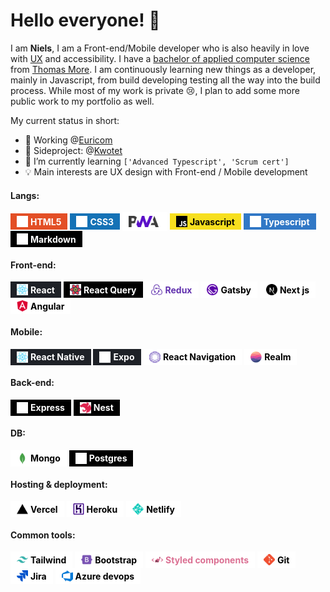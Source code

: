# Hello everyone! 👋

I am **Niels**, I am a Front-end/Mobile developer who is also heavily in love with [UX](https://en.wikipedia.org/wiki/User_experience) and accessibility. I have a [bachelor of applied computer science](https://www.thomasmore.be/opleidingen/professionele-bachelor/toegepaste-informatica) from [Thomas More](https://www.thomasmore.be/). I am continuously learning new things as a developer, mainly in Javascript, from build developing testing all the way into the build process. While most of my work is private 😢, I plan to add some more public work to my portfolio as well.

My current status in short:

- 🧳 Working @[Euricom](euri.com)
- 🎉 Sideproject: @[Kwotet](kwotet.com)
- 🌱 I’m currently learning `['Advanced Typescript', 'Scrum cert']`
- 💡 Main interests are UX design with Front-end / Mobile development

#### **Langs:**
<!-- HTML5 -->
<span style="background-color:#E34F26; color:white; padding: 4px 10px; font-weight:bold; display:inline-grid; grid-gap: 4px; grid-template-columns: auto auto; grid-template-rows: auto; align-items:center;">
  <img src="assets/icons/html5.svg" height="18"/>
  HTML5
</span>

<!-- CSS3 -->
<span style="background-color:#1572B6; color:white; padding: 4px 10px; font-weight:bold; display:inline-grid; grid-gap: 4px; grid-template-columns: auto auto; grid-template-rows: auto; align-items:center;">
  <img src="assets/icons/css3.svg" height="18"/>
  CSS3
</span>

<!-- PWA -->
<span style="background-color:white; color:black; padding: 4px 10px; font-weight:bold; display:inline-grid; grid-gap: 4px; grid-template-columns: auto auto; grid-template-rows: auto; align-items:center; height: 22px">
  <img src="assets/icons/pwa.svg" height="18"/>
</span>

<!-- JS -->
<span style="background-color:#F7DF1E; color:black; padding: 4px 10px; font-weight:bold; display:inline-grid; grid-gap: 4px; grid-template-columns: auto auto; grid-template-rows: auto; align-items:center;">
  <img src="assets/icons/javascript.svg" height="18"/>
  Javascript
</span>

<!-- TS -->
<span style="background-color:#3178C6; color:white; padding: 4px 10px; font-weight:bold; display:inline-grid; grid-gap: 4px; grid-template-columns: auto auto; grid-template-rows: auto; align-items:center;">
  <img src="assets/icons/typescript.svg" height="18"/>
  Typescript
</span>

<!-- Markdown -->
<span style="background-color:#000; color:white; padding: 4px 10px; font-weight:bold; display:inline-grid; grid-gap: 4px; grid-template-columns: auto auto; grid-template-rows: auto; align-items:center;">
  <img src="assets/icons/markdown.svg" height="18"/>
  Markdown
</span>

#### **Front-end:**

<!-- React -->
<span style="background-color:#1E2127; color:white; padding: 4px 10px; font-weight:bold; display:inline-grid; grid-gap: 4px; grid-template-columns: auto auto; grid-template-rows: auto; align-items:center;">
  <img src="assets/icons/react.svg" height="18"/>
  React
</span>


<!-- React Query -->
<span style="background-color:black; color:white; padding: 4px 10px; font-weight:bold; display:inline-grid; grid-gap: 4px; grid-template-columns: auto auto; grid-template-rows: auto; align-items:center;">
  <img src="assets/icons/react_query.svg" height="18"/>
  React Query
</span>

<!-- Redux -->
<span style="background-color:white; color:#6131AE; padding: 4px 10px; font-weight:bold; display:inline-grid; grid-gap: 4px; grid-template-columns: auto auto; grid-template-rows: auto; align-items:center;">
  <img src="assets/icons/redux.svg" height="18"/>
  Redux
</span>

<!-- Gatsby -->
<span style="background-color:white; color:black; padding: 4px 10px; font-weight:bold; display:inline-grid; grid-gap: 4px; grid-template-columns: auto auto; grid-template-rows: auto; align-items:center;">
  <img src="assets/icons/gatsby.svg" height="18"/>
  Gatsby
</span>

<!-- Next js -->
<span style="background-color:white; color:black; padding: 4px 10px; font-weight:bold; display:inline-grid; grid-gap: 4px; grid-template-columns: auto auto; grid-template-rows: auto; align-items:center;">
  <img src="assets/icons/nextdotjs.svg" height="18"/>
  Next js
</span>

<!-- Angular -->
<span style="background-color:white; color:black; padding: 4px 10px; font-weight:bold; display:inline-grid; grid-gap: 4px; grid-template-columns: auto auto; grid-template-rows: auto; align-items:center;">
  <img src="assets/icons/angular.svg" height="18"/>
  Angular
</span>

#### **Mobile:**

<!-- React Native -->
<span style="background-color:#1E2127; color:white; padding: 4px 10px; font-weight:bold; display:inline-grid; grid-gap: 4px; grid-template-columns: auto auto; grid-template-rows: auto; align-items:center;">
  <img src="assets/icons/react.svg" height="18"/>
  React Native
</span>

<!-- Expo -->
<span style="background-color:#1E2127; color:white; padding: 4px 10px; font-weight:bold; display:inline-grid; grid-gap: 4px; grid-template-columns: auto auto; grid-template-rows: auto; align-items:center;">
  <img src="assets/icons/expo.svg" height="18"/>
  Expo
</span>


<!-- React Navigation -->
<span style="background-color:white; color:black; padding: 4px 10px; font-weight:bold; display:inline-grid; grid-gap: 4px; grid-template-columns: auto auto; grid-template-rows: auto; align-items:center;">
  <img src="assets/icons/react_navigation.svg" height="18"/>
  React Navigation
</span>

<!-- Realm -->
<span style="background-color:white; color:black; padding: 4px 10px; font-weight:bold; display:inline-grid; grid-gap: 4px; grid-template-columns: auto auto; grid-template-rows: auto; align-items:center;">
  <img src="assets/icons/realm.svg" height="18"/>
  Realm
</span>

#### **Back-end:**

<!-- Express -->
<span style="background-color:black; color:white; padding: 4px 10px; font-weight:bold; display:inline-grid; grid-gap: 4px; grid-template-columns: auto auto; grid-template-rows: auto; align-items:center;">
  <img src="assets/icons/express.svg" height="18"/>
  Express
</span>

<!-- Nest -->
<span style="background-color:black; color:white; padding: 4px 10px; font-weight:bold; display:inline-grid; grid-gap: 4px; grid-template-columns: auto auto; grid-template-rows: auto; align-items:center;">
  <img src="assets/icons/nestjs.svg" height="18"/>
  Nest
</span>

#### **DB:**

<!-- Mongo -->
<span style="background-color:white; color:black; padding: 4px 10px; font-weight:bold; display:inline-grid; grid-gap: 4px; grid-template-columns: auto auto; grid-template-rows: auto; align-items:center;">
  <img src="assets/icons/mongodb.svg" height="18"/>
  Mongo
</span>

<!-- Postgres -->
<span style="background-color:black; color:white; padding: 4px 10px; font-weight:bold; display:inline-grid; grid-gap: 4px; grid-template-columns: auto auto; grid-template-rows: auto; align-items:center;">
  <img src="assets/icons/postgresql.svg" height="18"/>
  Postgres
</span>

#### **Hosting & deployment:**

<!-- Vercel -->
<span style="background-color:white; color:black; padding: 4px 10px; font-weight:bold; display:inline-grid; grid-gap: 4px; grid-template-columns: auto auto; grid-template-rows: auto; align-items:center;">
  <img src="assets/icons/vercel.svg" height="18"/>
  Vercel
</span>

<!-- Heroku -->
<span style="background-color:white; color:black; padding: 4px 10px; font-weight:bold; display:inline-grid; grid-gap: 4px; grid-template-columns: auto auto; grid-template-rows: auto; align-items:center;">
  <img src="assets/icons/heroku.svg" height="18"/>
  Heroku
</span>

<!-- Netlify -->
<span style="background-color:white; color:black; padding: 4px 10px; font-weight:bold; display:inline-grid; grid-gap: 4px; grid-template-columns: auto auto; grid-template-rows: auto; align-items:center;">
  <img src="assets/icons/netlify.svg" height="18"/>
  Netlify
</span>

#### **Common tools:**

<!-- Tailwind -->
<span style="background-color:white; color:black; padding: 4px 10px; font-weight:bold; display:inline-grid; grid-gap: 4px; grid-template-columns: auto auto; grid-template-rows: auto; align-items:center;">
  <img src="assets/icons/tailwindcss.svg" height="18"/>
  Tailwind
</span>

<!-- Bootstrap -->
<span style="background-color:white; color:black; padding: 4px 10px; font-weight:bold; display:inline-grid; grid-gap: 4px; grid-template-columns: auto auto; grid-template-rows: auto; align-items:center;">
  <img src="assets/icons/bootstrap.svg" height="18"/>
  Bootstrap
</span>

<!-- Styled components -->
<span style="background-color:white; color:#DB7093; padding: 4px 10px; font-weight:bold; display:inline-grid; grid-gap: 4px; grid-template-columns: auto auto; grid-template-rows: auto; align-items:center;">
  <img src="assets/icons/styledcomponents.svg" height="18"/>
  Styled components
</span>

<!-- Git -->
<span style="background-color:white; color:black; padding: 4px 10px; font-weight:bold; display:inline-grid; grid-gap: 4px; grid-template-columns: auto auto; grid-template-rows: auto; align-items:center;">
  <img src="assets/icons/git.svg" height="18"/>
  Git
</span>

<!-- Jira -->
<span style="background-color:white; color:black; padding: 4px 10px; font-weight:bold; display:inline-grid; grid-gap: 4px; grid-template-columns: auto auto; grid-template-rows: auto; align-items:center;">
  <img src="assets/icons/jira.svg" height="18"/>
  Jira
</span>

<!-- Azure devops -->
<span style="background-color:white; color:black; padding: 4px 10px; font-weight:bold; display:inline-grid; grid-gap: 4px; grid-template-columns: auto auto; grid-template-rows: auto; align-items:center;">
  <img src="assets/icons/azuredevops.svg" height="18"/>
  Azure devops
</span>

